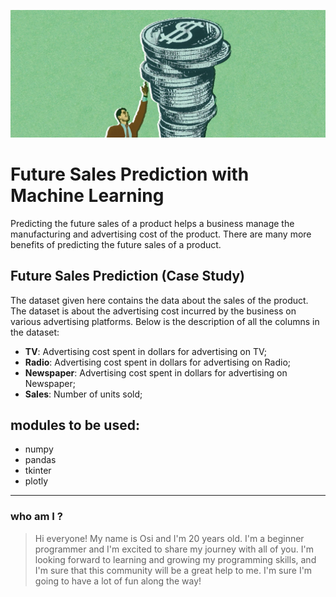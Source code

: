 ![background image](back_ground.png)
# Future Sales Prediction with Machine Learning
Predicting the future sales of a product helps a business manage the manufacturing and advertising cost of the product. There are many more benefits of predicting the future sales of a product.

## Future Sales Prediction (Case Study)
The dataset given here contains the data about the sales of the product. The dataset is about the advertising cost incurred by the business on various advertising platforms. Below is the description of all the columns in the dataset:

- **TV**: Advertising cost spent in dollars for advertising on TV;
- **Radio**: Advertising cost spent in dollars for advertising on Radio;
- **Newspaper**: Advertising cost spent in dollars for advertising on Newspaper;
- **Sales**: Number of units sold;

## modules to be used: 
- numpy
- pandas
- tkinter
- plotly

---
### who am I ?
> Hi everyone! My name is Osi and I'm 20 years old. I'm a beginner programmer and I'm excited to share my journey with all of you. I'm looking forward to learning and growing my programming skills, and I'm sure that this community will be a great help to me. I'm sure I'm going to have a lot of fun along the way!

